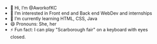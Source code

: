 - 👋 Hi, I’m @AworkofKC
- 👀 I’m interested in Front end and Back end WebDev and internships
- 🌱 I’m currently learning HTML, CSS, Java
- 😄 Pronouns: She, her
- ⚡ Fun fact: I can play "Scarborough fair" on a keyboard with eyes closed.

<!---
AworkofKC/AworkofKC is a ✨ special ✨ repository because its `README.md` (this file) appears on your GitHub profile.
You can click the Preview link to take a look at your changes.
--->
